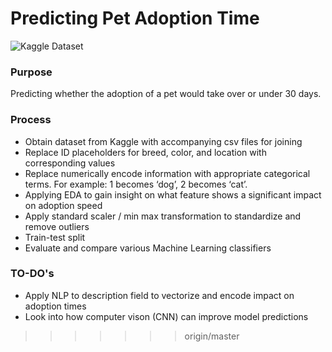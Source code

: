# Predicting Pet Adoption Time
![Kaggle Dataset](https://www.kaggle.com/c/petfinder-adoption-prediction/data)

### Purpose 
Predicting whether the adoption of a pet would take over or under 30 days.

### Process
- Obtain dataset from Kaggle with accompanying csv files for joining 
- Replace ID placeholders for breed, color, and location with corresponding values
- Replace numerically encode information with appropriate categorical terms. For example: 1 becomes ‘dog’, 2 becomes ‘cat’.
- Applying EDA to gain insight on what feature shows a significant impact on adoption speed
- Apply standard scaler / min max  transformation to standardize and remove outliers 
- Train-test split
- Evaluate and compare various Machine Learning classifiers

### TO-DO's
- Apply NLP to description field to vectorize and encode impact on adoption times
- Look into how computer vison (CNN) can improve model predictions 
>>>>>>> origin/master
